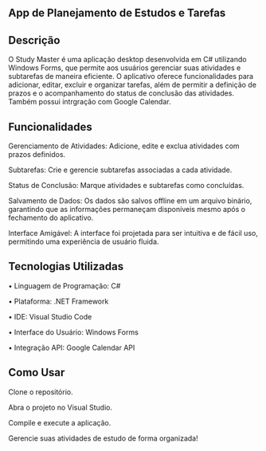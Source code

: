 <!-- Bem-vindo 🚀 -->

## App de Planejamento de Estudos e Tarefas

## Descrição

O Study Master é uma aplicação desktop desenvolvida em C# utilizando Windows Forms, que permite aos usuários gerenciar suas atividades e subtarefas de maneira eficiente. O aplicativo oferece funcionalidades para adicionar, editar, excluir e organizar tarefas, além de permitir a definição de prazos e o acompanhamento do status de conclusão das atividades. Também possui intrgração com Google Calendar.

## Funcionalidades

Gerenciamento de Atividades: Adicione, edite e exclua atividades com prazos definidos.

Subtarefas: Crie e gerencie subtarefas associadas a cada atividade.

Status de Conclusão: Marque atividades e subtarefas como concluídas.

Salvamento de Dados: Os dados são salvos offline em um arquivo binário, garantindo que as informações permaneçam disponíveis mesmo após o fechamento do aplicativo.

Interface Amigável: A interface foi projetada para ser intuitiva e de fácil uso, permitindo uma experiência de usuário fluida.

## Tecnologias Utilizadas

• Linguagem de Programação: C#

• Plataforma: .NET Framework

• IDE: Visual Studio Code

• Interface do Usuário: Windows Forms

• Integração API: Google Calendar API


## Como Usar

Clone o repositório.

Abra o projeto no Visual Studio.

Compile e execute a aplicação.

Gerencie suas atividades de estudo de forma organizada!
